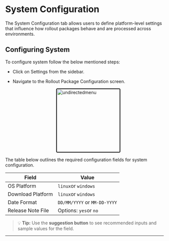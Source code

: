 # System Configuration

The System Configuration tab allows users to define platform-level settings that influence how rollout packages behave and are processed across environments.

## Configuring System
To configure system follow the below mentioned steps:
 
-  Click on Settings from the sidebar.
- Navigate to the Rollout Package Configuration screen.

    <div style="text-align: left;">
      <img src="./assets/95.png"
       alt="undirectedmenu"
       style="height: 200px; margin: auto; display: block; cursor: zoom-in;
              border: 2px solid #000000; border-radius: 4px;"
       onclick="this.style.height='400px'; this.style.cursor='zoom-out';"
       ondblclick="this.style.height='200px'; this.style.cursor='zoom-in';">
      </div>

The table below outlines the required configuration fields for system configuration.


<center>

| Field                | Value                                                                                                        |
|----------------------|----------------------------------------------------------------------------------------------------------------------|
| OS Platform     |  `linux`or `windows`|
| Download Platform| `linux`or `windows` |
| Date Format     |  `DD/MM/YYYY` or `MM-DD-YYYY` |
| Release Note File| Options: `yes`or `no`    |

</center>

> 💡 **Tip:** Use the **suggestion button** to see recommended inputs and sample values for the field.  

---
<br>